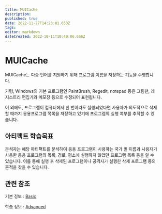 ```yaml
---
title: MUICache
description: 
published: true
date: 2022-11-27T14:23:01.653Z
tags: 
editor: markdown
dateCreated: 2022-10-11T10:40:06.666Z
---
```


# MUICache

MUICache는 다중 언어를 지원하기 위해 프로그램 이름을 저장하는 기능을 수행합니다.

가령, Windows의 기본 프로그램인 PaintBrush, Regedit, notepad 등은 그림판, 레지스트리 편집기와 메모장 등으로 수정되어 표현됩니다.

이 외에도, 프로그램이 컴퓨터에서 한 번이라도 실행되었다면 사용자가 의도적으로 삭제할 때까지 응용프로그램 목록을 저장하고 있기에 프로그램의 실행 여부를 추적할 수 있습니다.

## 아티팩트 학습목표
분석자는 해당 아티팩트를 분석하여 응용 프로그램이 사용하는 국가 별 이름과 사용자가 사용한 응용 프로그램의 목록, 경로, 평소에 실행하지 않았던 프로그램 목록 등을 알 수 있습니다. 이를 통해 실행 후 삭제된 프로그램이나 공격자가 실행한 삭제 프로그램 등의 흔적을 찾을 수 있습니다.

## 관련 참조

기본 정보 : [Basic](/ko/Artifact/Registry/MUICache/Basic)

학습 정보 : [Advanced](/ko/Artifact/Registry/MUICache/Advanced)
